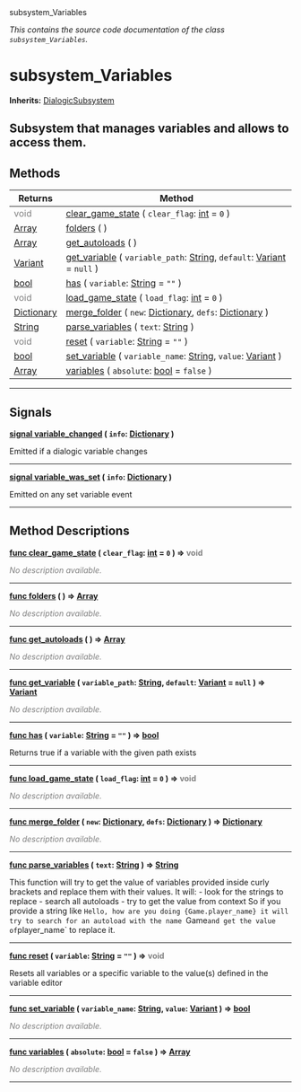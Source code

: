 
<div class="header-banner purple">
<div class="header-label purple">subsystem_Variables</div>
</div>

*This contains the source code documentation of the class `subsystem_Variables`.*
        
# subsystem_Variables
**Inherits:** [DialogicSubsystem](class_dialogicsubsystem.md)

Subsystem that manages variables and allows to access them.
--- 

## Methods
Returns | Method 
--- | --- 
<span style = "color: gray">void</span> | [<span class="hljs-title">clear_game_state</span>](#method-clear_game_state) ( `clear_flag`: [int](https://docs.godotengine.org/en/latest/classes/class_int.html#class-int) = `0` ) 
<span class="hljs-attribute">[Array](https://docs.godotengine.org/en/latest/classes/class_array.html#class-array)</span> | [<span class="hljs-title">folders</span>](#method-folders) ( ) 
<span class="hljs-attribute">[Array](https://docs.godotengine.org/en/latest/classes/class_array.html#class-array)</span> | [<span class="hljs-title">get_autoloads</span>](#method-get_autoloads) ( ) 
<span class="hljs-attribute">[Variant](https://docs.godotengine.org/en/latest/classes/class_variant.html#class-variant)</span> | [<span class="hljs-title">get_variable</span>](#method-get_variable) ( `variable_path`: [String](https://docs.godotengine.org/en/latest/classes/class_string.html#class-string), `default`: [Variant](https://docs.godotengine.org/en/latest/classes/class_variant.html#class-variant) = `null` ) 
<span class="hljs-attribute">[bool](https://docs.godotengine.org/en/latest/classes/class_bool.html#class-bool)</span> | [<span class="hljs-title">has</span>](#method-has) ( `variable`: [String](https://docs.godotengine.org/en/latest/classes/class_string.html#class-string) = `""` ) 
<span style = "color: gray">void</span> | [<span class="hljs-title">load_game_state</span>](#method-load_game_state) ( `load_flag`: [int](https://docs.godotengine.org/en/latest/classes/class_int.html#class-int) = `0` ) 
<span class="hljs-attribute">[Dictionary](https://docs.godotengine.org/en/latest/classes/class_dictionary.html#class-dictionary)</span> | [<span class="hljs-title">merge_folder</span>](#method-merge_folder) ( `new`: [Dictionary](https://docs.godotengine.org/en/latest/classes/class_dictionary.html#class-dictionary), `defs`: [Dictionary](https://docs.godotengine.org/en/latest/classes/class_dictionary.html#class-dictionary) ) 
<span class="hljs-attribute">[String](https://docs.godotengine.org/en/latest/classes/class_string.html#class-string)</span> | [<span class="hljs-title">parse_variables</span>](#method-parse_variables) ( `text`: [String](https://docs.godotengine.org/en/latest/classes/class_string.html#class-string) ) 
<span style = "color: gray">void</span> | [<span class="hljs-title">reset</span>](#method-reset) ( `variable`: [String](https://docs.godotengine.org/en/latest/classes/class_string.html#class-string) = `""` ) 
<span class="hljs-attribute">[bool](https://docs.godotengine.org/en/latest/classes/class_bool.html#class-bool)</span> | [<span class="hljs-title">set_variable</span>](#method-set_variable) ( `variable_name`: [String](https://docs.godotengine.org/en/latest/classes/class_string.html#class-string), `value`: [Variant](https://docs.godotengine.org/en/latest/classes/class_variant.html#class-variant) ) 
<span class="hljs-attribute">[Array](https://docs.godotengine.org/en/latest/classes/class_array.html#class-array)</span> | [<span class="hljs-title">variables</span>](#method-variables) ( `absolute`: [bool](https://docs.godotengine.org/en/latest/classes/class_bool.html#class-bool) = `false` ) 
--- 

## Signals


<a class="header" id="signal-variable_changed" href="#signal-variable_changed">**<span class="hljs-attribute">signal</span> [<span class="hljs-title">variable_changed</span>](#signal-variable_changed) ( `info`: [Dictionary](https://docs.godotengine.org/en/latest/classes/class_dictionary.html#class-dictionary) )** </a>



 Emitted if a dialogic variable changes 

---



<a class="header" id="signal-variable_was_set" href="#signal-variable_was_set">**<span class="hljs-attribute">signal</span> [<span class="hljs-title">variable_was_set</span>](#signal-variable_was_set) ( `info`: [Dictionary](https://docs.godotengine.org/en/latest/classes/class_dictionary.html#class-dictionary) )** </a>



 Emitted on any set variable event 

---

## Method Descriptions



<a class="header" id="method-clear_game_state" href="#method-clear_game_state">**<span class="hljs-attribute">func</span> [<span class="hljs-title">clear_game_state</span>](#method-clear_game_state) ( `clear_flag`: [int](https://docs.godotengine.org/en/latest/classes/class_int.html#class-int) = `0` )</a>  ⇒ <span style = "color: gray">void</span>** 



 <span style = "color: gray">*No description available.*</span> 

---



<a class="header" id="method-folders" href="#method-folders">**<span class="hljs-attribute">func</span> [<span class="hljs-title">folders</span>](#method-folders) ( )</a>  ⇒ <span class="hljs-attribute">[Array](https://docs.godotengine.org/en/latest/classes/class_array.html#class-array)</span>** 



 <span style = "color: gray">*No description available.*</span> 

---



<a class="header" id="method-get_autoloads" href="#method-get_autoloads">**<span class="hljs-attribute">func</span> [<span class="hljs-title">get_autoloads</span>](#method-get_autoloads) ( )</a>  ⇒ <span class="hljs-attribute">[Array](https://docs.godotengine.org/en/latest/classes/class_array.html#class-array)</span>** 



 <span style = "color: gray">*No description available.*</span> 

---



<a class="header" id="method-get_variable" href="#method-get_variable">**<span class="hljs-attribute">func</span> [<span class="hljs-title">get_variable</span>](#method-get_variable) ( `variable_path`: [String](https://docs.godotengine.org/en/latest/classes/class_string.html#class-string), `default`: [Variant](https://docs.godotengine.org/en/latest/classes/class_variant.html#class-variant) = `null` )</a>  ⇒ <span class="hljs-attribute">[Variant](https://docs.godotengine.org/en/latest/classes/class_variant.html#class-variant)</span>** 



 <span style = "color: gray">*No description available.*</span> 

---



<a class="header" id="method-has" href="#method-has">**<span class="hljs-attribute">func</span> [<span class="hljs-title">has</span>](#method-has) ( `variable`: [String](https://docs.godotengine.org/en/latest/classes/class_string.html#class-string) = `""` )</a>  ⇒ <span class="hljs-attribute">[bool](https://docs.godotengine.org/en/latest/classes/class_bool.html#class-bool)</span>** 



Returns true if a variable with the given path exists

---



<a class="header" id="method-load_game_state" href="#method-load_game_state">**<span class="hljs-attribute">func</span> [<span class="hljs-title">load_game_state</span>](#method-load_game_state) ( `load_flag`: [int](https://docs.godotengine.org/en/latest/classes/class_int.html#class-int) = `0` )</a>  ⇒ <span style = "color: gray">void</span>** 



 <span style = "color: gray">*No description available.*</span> 

---



<a class="header" id="method-merge_folder" href="#method-merge_folder">**<span class="hljs-attribute">func</span> [<span class="hljs-title">merge_folder</span>](#method-merge_folder) ( `new`: [Dictionary](https://docs.godotengine.org/en/latest/classes/class_dictionary.html#class-dictionary), `defs`: [Dictionary](https://docs.godotengine.org/en/latest/classes/class_dictionary.html#class-dictionary) )</a>  ⇒ <span class="hljs-attribute">[Dictionary](https://docs.godotengine.org/en/latest/classes/class_dictionary.html#class-dictionary)</span>** 



 <span style = "color: gray">*No description available.*</span> 

---



<a class="header" id="method-parse_variables" href="#method-parse_variables">**<span class="hljs-attribute">func</span> [<span class="hljs-title">parse_variables</span>](#method-parse_variables) ( `text`: [String](https://docs.godotengine.org/en/latest/classes/class_string.html#class-string) )</a>  ⇒ <span class="hljs-attribute">[String](https://docs.godotengine.org/en/latest/classes/class_string.html#class-string)</span>** 



This function will try to get the value of variables provided inside curly brackets and replace them with their values. It will: - look for the strings to replace - search all autoloads - try to get the value from context  So if you provide a string like `Hello, how are you doing {Game.player_name} it will try to search for an autoload with the name `Game` and get the value of `player_name` to replace it.

---



<a class="header" id="method-reset" href="#method-reset">**<span class="hljs-attribute">func</span> [<span class="hljs-title">reset</span>](#method-reset) ( `variable`: [String](https://docs.godotengine.org/en/latest/classes/class_string.html#class-string) = `""` )</a>  ⇒ <span style = "color: gray">void</span>** 



Resets all variables or a specific variable to the value(s) defined in the variable editor

---



<a class="header" id="method-set_variable" href="#method-set_variable">**<span class="hljs-attribute">func</span> [<span class="hljs-title">set_variable</span>](#method-set_variable) ( `variable_name`: [String](https://docs.godotengine.org/en/latest/classes/class_string.html#class-string), `value`: [Variant](https://docs.godotengine.org/en/latest/classes/class_variant.html#class-variant) )</a>  ⇒ <span class="hljs-attribute">[bool](https://docs.godotengine.org/en/latest/classes/class_bool.html#class-bool)</span>** 



 <span style = "color: gray">*No description available.*</span> 

---



<a class="header" id="method-variables" href="#method-variables">**<span class="hljs-attribute">func</span> [<span class="hljs-title">variables</span>](#method-variables) ( `absolute`: [bool](https://docs.godotengine.org/en/latest/classes/class_bool.html#class-bool) = `false` )</a>  ⇒ <span class="hljs-attribute">[Array](https://docs.godotengine.org/en/latest/classes/class_array.html#class-array)</span>** 



 <span style = "color: gray">*No description available.*</span> 

---

